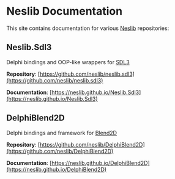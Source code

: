 # Neslib Documentation

This site contains documentation for various [Neslib](https://github.com/neslib) repositories:

## Neslib.Sdl3

Delphi bindings and OOP-like wrappers for [SDL3](https://libsdl.org/index.php)

**Repository**: [https://github.com/neslib/neslib.sdl3](https://github.com/neslib/neslib.sdl3)

**Documentation**: [https://neslib.github.io/Neslib.Sdl3](https://neslib.github.io/Neslib.Sdl3)

## DelphiBlend2D

Delphi bindings and framework for [Blend2D](https://blend2d.com/)

**Repository**: [https://github.com/neslib/DelphiBlend2D](https://github.com/neslib/DelphiBlend2D)

**Documentation**: [https://neslib.github.io/DelphiBlend2D](https://neslib.github.io/DelphiBlend2D)
